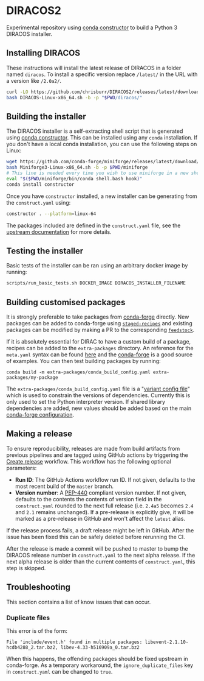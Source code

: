# DIRACOS2

Experimental repository using [conda constructor](https://github.com/conda/constructor) to build a Python 3 DIRACOS installer.

## Installing DIRACOS

These instructions will install the latest release of DIRACOS in a folder named `diracos`. To install a specific version replace `/latest/` in the URL with a version like `/2.0a2/`.

```bash
curl -LO https://github.com/chrisburr/DIRACOS2/releases/latest/download/DIRACOS-Linux-x86_64.sh
bash DIRACOS-Linux-x86_64.sh -b -p "$PWD/diracos/"
```

## Building the installer

The DIRACOS installer is a self-extracting shell script that is generated using [conda constructor](https://github.com/conda/constructor). This can be installed using any `conda` installation. If you don't have a local conda installation, you can use the following steps on Linux:

```bash
wget https://github.com/conda-forge/miniforge/releases/latest/download/Miniforge3-Linux-x86_64.sh
bash Miniforge3-Linux-x86_64.sh -b -p $PWD/miniforge
# This line is needed every time you wish to use miniforge in a new shell
eval "$($PWD/miniforge/bin/conda shell.bash hook)"
conda install constructor
```

Once you have `constructor` installed, a new installer can be generating from the `construct.yaml` using:

```bash
constructor . --platform=linux-64
```

The packages included are defined in the `construct.yaml` file, see the [upstream documentation](https://github.com/conda/constructor/blob/master/CONSTRUCT.md) for more details.

## Testing the installer

Basic tests of the installer can be ran using an arbitrary docker image by running:

```bash
scripts/run_basic_tests.sh DOCKER_IMAGE DIRACOS_INSTALLER_FILENAME
```

## Building customised packages

It is strongly preferable to take packages from [conda-forge](https://conda-forge.org/) directly. New packages can be added to conda-forge using [`staged-recipes`](https://github.com/conda-forge/staged-recipes/) and existing packages can be modified by making a PR to the corresponding [`feedstock`](https://conda-forge.org/feedstocks/).

If it is absolutely essential for DIRAC to have a custom build of a package, recipes can be added to the `extra-packages` directory. An reference for the `meta.yaml` syntax can be found [here](https://conda.io/projects/conda-build/en/latest/resources/define-metadata.html) and the [conda-forge](https://conda-forge.org/feedstocks/) is a good source of examples. You can then test building packages by running:

```
conda build -m extra-packages/conda_build_config.yaml extra-packages/my-package
```

The `extra-packages/conda_build_config.yaml` file is a "[variant config file](https://conda.io/projects/conda-build/en/latest/resources/variants.html#creating-conda-build-variant-config-files)" which is used to constrain the versions of dependencies. Currently this is only used to set the Python interpreter version. If shared library dependencies are added, new values should be added based on the main [conda-forge configuration](https://github.com/conda-forge/conda-forge-pinning-feedstock/blob/master/recipe/conda_build_config.yaml).

## Making a release

To ensure reproducibility, releases are made from build artifacts from previous pipelines and are tagged using GitHub actions by triggering the [Create release](https://github.com/chrisburr/DIRACOS2/actions?query=workflow%3A%22Create+release%22) workflow. This workflow has the following optional parameters:

* **Run ID**: The GitHub Actions workflow run ID. If not given, defaults to the most recent build of the `master` branch.
* **Version number**: A [PEP-440](https://www.python.org/dev/peps/pep-0440/) compliant version number. If not given, defaults to the contents the contents of version field in the `construct.yaml` rounded to the next full release (i.e. `2.4a5` becomes `2.4` and `2.1` remains unchanged). If a pre-release is explicitly give, it will be marked as a pre-release in GitHub and won't affect the `latest` alias.

If the release process fails, a draft release might be left in GitHub. After the issue has been fixed this can be safely deleted before rerunning the CI.

After the release is made a commit will be pushed to master to bump the DIRACOS release number in `construct.yaml` to the next alpha release. If the next alpha release is older than the current contents of `construct.yaml`, this step is skipped.

## Troubleshooting

This section contains a list of know issues that can occur.

### Duplicate files

This error is of the form:

```
File 'include/event.h' found in multiple packages: libevent-2.1.10-hcdb4288_2.tar.bz2, libev-4.33-h516909a_0.tar.bz2
```

When this happens, the offending packages should be fixed upstream in conda-forge. As a temporary workaround, the `ignore_duplicate_files` key in `construct.yaml` can be changed to `true`.
